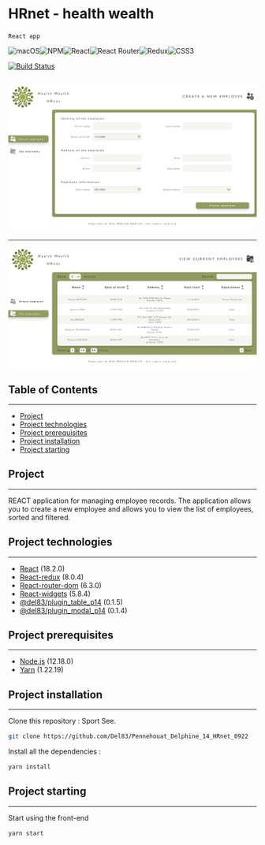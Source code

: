 # HRnet - health wealth

`React app`

![macOS](https://img.shields.io/badge/mac%20os-000000?style=for-the-badge&logo=macos&logoColor=F0F0F0)![NPM](https://img.shields.io/badge/NPM-%23000000.svg?style=for-the-badge&logo=npm&logoColor=white)![React](https://img.shields.io/badge/react-%2320232a.svg?style=for-the-badge&logo=react&logoColor=%2361DAFB)![React Router](https://img.shields.io/badge/React_Router-CA4245?style=for-the-badge&logo=react-router&logoColor=white)![Redux](https://img.shields.io/badge/redux-%23593d88.svg?style=for-the-badge&logo=redux&logoColor=white)![CSS3](https://img.shields.io/badge/css3-%231572B6.svg?style=for-the-badge&logo=css3&logoColor=white)

[![Build Status](https://travis-ci.org/joemccann/dillinger.svg?branch=master)](https://travis-ci.org/joemccann/dillinger)

## ![alt text](https://github.com/Del83/Pennehouat_Delphine_14_HRnet_0922/blob/master/src/assets/demo-page-createemployee.png "Demo create employee page app HR net")

---

![alt text](https://github.com/Del83/Pennehouat_Delphine_14_HRnet_0922/blob/master/src/assets/demo-page-employeeslist.png "Demo employee list page app HR net")

## Table of Contents

---

- [Project](#Project)
- [Project technologies](#project-technologies)
- [Project prerequisites](#project-prerequisites)
- [Project installation](#project-installation)
- [Project starting](#project-starting)

## Project

---

REACT application for managing employee records. The application allows you to create a new employee and allows you to view the list of employees, sorted and filtered.

## Project technologies

---

- [React](https://fr.reactjs.org/) (18.2.0)
- [React-redux](https://react-redux.js.org/) (8.0.4)
- [React-router-dom](https://v5.reactrouter.com/web/guides/quick-start) (6.3.0)
- [React-widgets](https://www.npmjs.com/package/react-widgets) (5.8.4)
- [@del83/plugin_table_p14](https://www.npmjs.com/package/@del83/plugin_table_p14) (0.1.5)
- [@del83/plugin_modal_p14](https://www.npmjs.com/package/@del83/plugin_modal_p14) (0.1.4)

## Project prerequisites

---

- [Node.js](https://nodejs.org/) (12.18.0)
- [Yarn](https://classic.yarnpkg.com/lang/en/docs/install/#mac-stable) (1.22.19)

## Project installation

---

Clone this repository : Sport See.

```sh
git clone https://github.com/Del83/Pennehouat_Delphine_14_HRnet_0922
```

Install all the dependencies :

```sh
yarn install
```

## Project starting

---

Start using the front-end

```sh
yarn start
```

